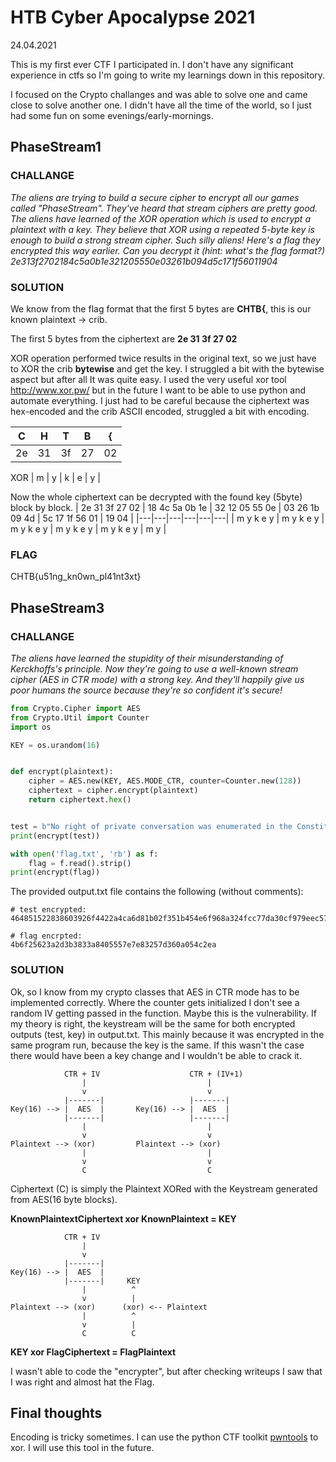 # HTB Cyber Apocalypse 2021
24.04.2021 

This is my first ever CTF I participated in. I don't have any significant experience in ctfs so I'm going to write my learnings down in this repository.

I focused on the Crypto challanges and was able to solve one and came close to solve another one. I didn't have all the time of the world, so I just had some fun on some evenings/early-mornings.

## PhaseStream1
### CHALLANGE

*The aliens are trying to build a secure cipher to encrypt all our games called "PhaseStream". They've heard that stream ciphers are pretty good. The aliens have learned of the XOR operation which is used to encrypt a plaintext with a key. They believe that XOR using a repeated 5-byte key is enough to build a strong stream cipher. Such silly aliens! Here's a flag they encrypted this way earlier. Can you decrypt it (hint: what's the flag format?) 2e313f2702184c5a0b1e321205550e03261b094d5c171f56011904*

### SOLUTION
We know from the flag format that the first 5 bytes are **CHTB{**, this is our known plaintext -> crib.

The first 5 bytes from the ciphertext are **2e 31 3f 27 02**

XOR operation performed twice results in the original text, so we just have to XOR the crib **bytewise** and get the key. I struggled a bit with the bytewise aspect but after all It was quite easy. I used the very useful xor tool http://www.xor.pw/ but in the future I want to be able to use python and automate everything. I just had to be careful because the ciphertext was hex-encoded and the crib ASCII encoded, struggled a bit with encoding.

| C | H | T | B | { |
|---|---|---|---|---|
| 2e | 31 | 3f | 27 | 02 |
XOR 
| m | y | k | e | y |

Now the whole ciphertext can be decrypted with the found key (5byte) block by block. 
| 2e 31 3f 27 02 | 18 4c 5a 0b 1e | 32 12 05 55 0e | 03 26 1b 09 4d | 5c 17 1f 56 01 | 19 04 |
|---|---|---|---|---|---|
| m y k e y | m y k e y | m y k e y | m y k e y | m y k e y | m y |

### FLAG
CHTB{u51ng_kn0wn_pl41nt3xt}

## PhaseStream3

### CHALLANGE
*The aliens have learned the stupidity of their misunderstanding of Kerckhoffs's principle. Now they're going to use a well-known stream cipher (AES in CTR mode) with a strong key. And they'll happily give us poor humans the source because they're so confident it's secure!*

```python
from Crypto.Cipher import AES
from Crypto.Util import Counter
import os

KEY = os.urandom(16)


def encrypt(plaintext):
    cipher = AES.new(KEY, AES.MODE_CTR, counter=Counter.new(128))
    ciphertext = cipher.encrypt(plaintext)
    return ciphertext.hex()


test = b"No right of private conversation was enumerated in the Constitution. I don't suppose it occurred to anyone at the time that it could be prevented."
print(encrypt(test))

with open('flag.txt', 'rb') as f:
    flag = f.read().strip()
print(encrypt(flag))
```
The provided output.txt file contains the following (without comments):
```
# test encrypted: 464851522838603926f4422a4ca6d81b02f351b454e6f968a324fcc77da30cf979eec57c8675de3bb92f6c21730607066226780a8d4539fcf67f9f5589d150a6c7867140b5a63de2971dc209f480c270882194f288167ed910b64cf627ea6392456fa1b648afd0b239b59652baedc595d4f87634cf7ec4262f8c9581d7f56dc6f836cfe696518ce434ef4616431d4d1b361c

# flag encrpted:
4b6f25623a2d3b3833a8405557e7e83257d360a054c2ea
```
### SOLUTION
Ok, so I know from my crypto classes that AES in CTR mode has to be implemented correctly. Where the counter gets initialized I don't see a random IV getting passed in the function.
Maybe this is the vulnerability. If my theory is right, the keystream will be the same for both encrypted outputs (test, key) in output.txt. This mainly because it was encrypted in the same program run, because the key is the same. If this wasn't the case there would have been a key change and I wouldn't be able to crack it.
```
            CTR + IV                    CTR + (IV+1)
                |                           |
                v                           v
            |-------|                   |-------|
Key(16) --> |  AES  |       Key(16) --> |  AES  |
            |-------|                   |-------|
                |                           |
                v                           v
Plaintext --> (xor)         Plaintext --> (xor)
                |                           |
                v                           v
                C                           C
```
Ciphertext (C) is simply the Plaintext XORed with the Keystream generated from AES(16 byte blocks).

**KnownPlaintextCiphertext xor KnownPlaintext = KEY**

```
            CTR + IV             
                |                    
                v                        
            |-------|                
Key(16) --> |  AES  |     
            |-------|     KEY              
                |          ^             
                v          |               
Plaintext --> (xor)      (xor) <-- Plaintext
                |          ^                 
                v          |                   
                C          C                  
```

**KEY xor FlagCiphertext = FlagPlaintext**

I wasn't able to code the "encrypter", but after checking writeups I saw that I was right and almost hat the Flag.

## Final thoughts
Encoding is tricky sometimes. I can use the python CTF toolkit [pwntools](https://github.com/Gallopsled/pwntools) to xor. I will use this tool in the future.
